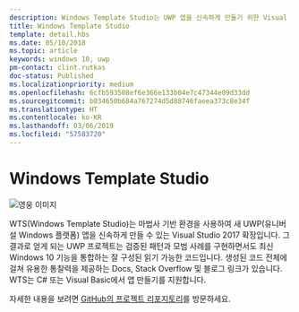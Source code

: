 ```yaml
---
description: Windows Template Studio는 UWP 앱을 신속하게 만들기 위한 Visual Studio 확장입니다.
title: Windows Template Studio
template: detail.hbs
ms.date: 05/10/2018
ms.topic: article
keywords: windows 10, uwp
pm-contact: clint.rutkas
doc-status: Published
ms.localizationpriority: medium
ms.openlocfilehash: 6cfb593508ef6e366e133b04e7c47344e09d33dd
ms.sourcegitcommit: b034650b684a767274d5d88746faeea373c8e34f
ms.translationtype: HT
ms.contentlocale: ko-KR
ms.lasthandoff: 03/06/2019
ms.locfileid: "57583720"
---
```

# <a name="windows-template-studio"></a>Windows Template Studio

![영웅 이미지](images/wts1.png)

WTS(Windows Template Studio)는 마법사 기반 환경을 사용하여 새 UWP(유니버설 Windows 플랫폼) 앱을 신속하게 만들 수 있는 Visual Studio 2017 확장입니다. 그 결과로 얻게 되는 UWP 프로젝트는 검증된 패턴과 모범 사례를 구현하면서도 최신 Windows 10 기능을 통합하는 잘 구성된 읽기 가능한 코드입니다. 생성된 코드 전체에 걸쳐 유용한 통찰력을 제공하는 Docs, Stack Overflow 및 블로그 링크가 있습니다. WTS는 C# 또는 Visual Basic에서 앱 만들기를 지원합니다.

자세한 내용을 보려면 [GitHub의 프로젝트 리포지토리](https://github.com/microsoft/windowsTemplateStudio)를 방문하세요.

